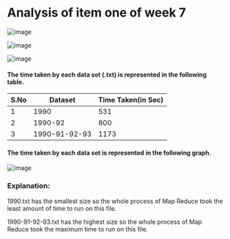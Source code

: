 # Analysis of item one of week 7




![image](https://cloud.githubusercontent.com/assets/25064372/24324893/a5349c7e-115c-11e7-9b81-36ff95587a48.png)

![image](https://cloud.githubusercontent.com/assets/25064372/24324918/067767d2-115d-11e7-82da-b0d0a9a0c08d.png)

![image](https://cloud.githubusercontent.com/assets/25064372/24324919/1384e0e4-115d-11e7-9fd7-cd2204e93996.png)


#### The time taken by each data set (.txt) is represented in the following table.

S.No | Dataset       | Time Taken(in Sec)
---  | ---           | ---
1    | 1990          | 531
2    | 1990-92       | 800
3    | 1990-91-92-93 | 1173 


#### The time taken by each data set is represented in the following graph.
![image](https://cloud.githubusercontent.com/assets/25064372/24324791/b3587688-115a-11e7-9fbe-2189d9a6133c.png)

### Explanation:
1990.txt has the smallest size so the whole process of Map Reduce took the least amount of time to run on this file.

1990-91-92-93.txt has the highest size so the whole process of Map Reduce took the maximum time to run on this file.






